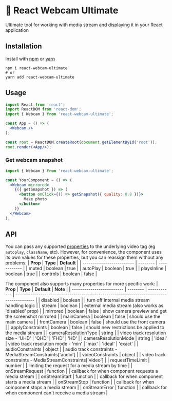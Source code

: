 # 📸 React Webcam Ultimate

Ultimate tool for working with media stream and displaying it in your React application

## Installation

Install with [npm](https://www.npmjs.com/) or [yarn](https://yarnpkg.com/)

```shell
npm i react-webcam-ultimate
# or
yarn add react-webcam-ultimate
```

## Usage

```jsx
import React from 'react';
import ReactDOM from 'react-dom';
import { Webcam } from 'react-webcam-ultimate';

const App = () => (
  <Webcam />
);

const root = ReactDOM.createRoot(document.getElementById('root'));
root.render(<App/>);
```

### Get webcam snapshot

```jsx
import { Webcam } from 'react-webcam-ultimate';

const YourComponent = () => (
  <Webcam mirrored>
    {({ getSnapshot }) => (
      <button onClick={() => getSnapshot({ quality: 0.8 })}>
        Make photo
      </button>
    )}
  </Webcam>
);
```

## API

You can pass any supported [properties](https://developer.mozilla.org/ru/docs/Web/HTML/Element/video) to the underlying video tag (eg `autoplay`, `className`, etc). However, for convenience, the component uses its own values for these properties, but you can reassign them without any problems:
| **Prop**                  | **Type** | **Default**  |
| ------------------------- | -------- | ------------ |
| muted                     | boolean  | true         |
| autoPlay                  | boolean  | true         |
| playsInline               | boolean  | true         |
| controls                  | boolean  | false        |

The component also supports many properties for more specific work:
| **Prop**                  | **Type** | **Default**  | **Note**                                                                                |
| ------------------------- | -------- | ------------ | --------------------------------------------------------------------------------------- |
| disabled                  | boolean  |              | turn off internal media stream handling logic                                           |
| stream                    | boolean  |              | external media stream (also works as 'disabled' prop)                                   |
| mirrored                  | boolean  | false        | show camera preview and get the screenshot mirrored                                     |
| mainCamera                | boolean  | false        | should use the main camera                                                              |
| frontCamera               | boolean  | false        | should use the front camera                                                             |
| applyConstraints          | boolean  | false        | should new restrictions be applied to the media stream                                  |
| cameraResolutionType      | string   |              | video track resolution size - 'UHD' | 'QHD' | 'FHD' | 'HD'                              |
| cameraResolutionMode      | string   | 'ideal'      | video track resolution mode - 'min' | 'max' | 'ideal' | 'exact'                         |
| audioConstraints          | object   |              | audio track constraints - MediaStreamConstraints['audio']                               |
| videoConstraints          | object   |              | video track constraints - MediaStreamConstraints['video']                               |
| requestTimeLimit          | number   |              | limiting the request for a media stream by time                                         |
| onStreamRequest           | function |              | callback for when component requests a media stream                                     |
| onStreamStart             | function |              | callback for when component starts a media stream                                       |
| onStreamStop              | function |              | callback for when component stops a media stream                                        |
| onStreamError             | function |              | callback for when component can't receive a media stream                                |




